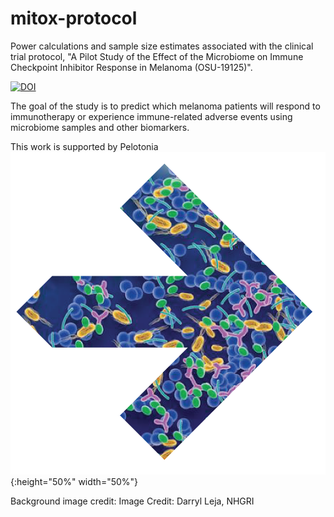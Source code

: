 # mitox-protocol

Power calculations and sample size estimates associated with the clinical trial protocol, "A Pilot Study of the Effect of the Microbiome on Immune Checkpoint Inhibitor Response in Melanoma (OSU-19125)". 

[![DOI](https://zenodo.org/badge/190498356.svg)](https://zenodo.org/badge/latestdoi/190498356)

The goal of the study is to predict which melanoma patients will respond to immunotherapy or experience immune-related adverse events using microbiome samples and other biomarkers. 

This work is supported by Pelotonia
![mitox arrow](mitox-pelotonia-1.png){:height="50%" width="50%"}

Background image credit: Image Credit: Darryl Leja, NHGRI

